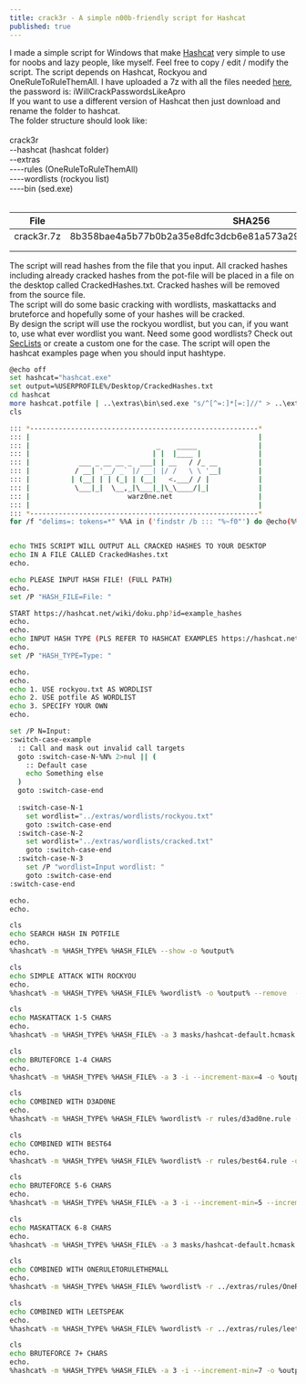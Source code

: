 ```yaml
---
title: crack3r - A simple n00b-friendly script for Hashcat
published: true
---
```


I made a simple script for Windows that make <a href="https://hashcat.net/hashcat/" target="_blank">Hashcat</a> very simple to use for noobs and lazy people, like myself.
Feel free to copy / edit / modify the script. 
The script depends on Hashcat, Rockyou and OneRuleToRuleThemAll. I have uploaded a 7z with all the files needed <a href="https://ufile.io/6nhfo035" target="_blank">here</a>, the password is: iWillCrackPasswordsLikeApro<br />
If you want to use a different version of Hashcat then just download and rename the folder to hashcat.<br />
The folder structure should look like:<br />
<br />
crack3r<br />
--hashcat (hashcat folder)<br />
--extras<br />
----rules (OneRuleToRuleThemAll)<br />
----wordlists (rockyou list)<br />
----bin (sed.exe)<br />
<br />

| File          | SHA256                                                            |    
| ------------- |:-----------------------------------------------------------------:| 
| crack3r.7z    | 8b358bae4a5b77b0b2a35e8dfc3dcb6e81a573a29799276824358927a7b2eb8c  |    
|               |               |    
|               |               |    


The script will read hashes from the file that you input. All cracked hashes including already cracked hashes from the pot-file will be placed in a file on the desktop called CrackedHashes.txt. Cracked hashes will be removed from the source file.<br />
The script will do some basic cracking with wordlists, maskattacks and bruteforce and hopefully some of your hashes will be cracked.<br />
By design the script will use the rockyou wordlist, but you can, if you want to, use what ever wordlist you want. Need some good wordlists? Check out <a href="https://github.com/danielmiessler/SecLists" target="_blank">SecLists</a> or create a custom one for the case.
The script will open the hashcat examples page when you should input hashtype.<br />


```bash
@echo off
set hashcat="hashcat.exe"
set output=%USERPROFILE%/Desktop/CrackedHashes.txt
cd hashcat
more hashcat.potfile | ..\extras\bin\sed.exe "s/^[^=:]*[=:]//" > ..\extras\wordlists\cracked.txt
cls

::: *--------------------------------------------------------*
::: |                                                        |
::: |                               _    _____               |	
::: |                              | |  |____ |              |	
::: |            ___ _ __ __ _  ___| | __   / /_ __          |
::: |           / __| '__/ _` |/ __| |/ /   \ \ '__|         |
::: |          | (__| | | (_| | (__|   <.___/ / |            |
::: |           \___|_|  \__,_|\___|_|\_\____/|_|            |
::: |                        warz0ne.net                     |
::: |                                                        |	
::: *--------------------------------------------------------*
for /f "delims=: tokens=*" %%A in ('findstr /b ::: "%~f0"') do @echo(%%A


echo THIS SCRIPT WILL OUTPUT ALL CRACKED HASHES TO YOUR DESKTOP
echo IN A FILE CALLED CrackedHashes.txt
echo.

echo PLEASE INPUT HASH FILE! (FULL PATH)
echo.
set /P "HASH_FILE=File: "

START https://hashcat.net/wiki/doku.php?id=example_hashes
echo.
echo.
echo INPUT HASH TYPE (PLS REFER TO HASHCAT EXAMPLES https://hashcat.net/wiki/doku.php?id=example_hashes)
echo.
set /P "HASH_TYPE=Type: "

echo.
echo.
echo 1. USE rockyou.txt AS WORDLIST
echo 2. USE potfile AS WORDLIST
echo 3. SPECIFY YOUR OWN
echo.

set /P N=Input: 
:switch-case-example
  :: Call and mask out invalid call targets
  goto :switch-case-N-%N% 2>nul || (
    :: Default case
    echo Something else
  )
  goto :switch-case-end
  
  :switch-case-N-1
    set wordlist="../extras/wordlists/rockyou.txt"
    goto :switch-case-end     
  :switch-case-N-2
    set wordlist="../extras/wordlists/cracked.txt"
    goto :switch-case-end
  :switch-case-N-3
    set /P "wordlist=Input wordlist: "
    goto :switch-case-end
:switch-case-end

echo.
echo.

cls
echo SEARCH HASH IN POTFILE
echo.
%hashcat% -m %HASH_TYPE% %HASH_FILE% --show -o %output% 

cls
echo SIMPLE ATTACK WITH ROCKYOU
echo.
%hashcat% -m %HASH_TYPE% %HASH_FILE% %wordlist% -o %output% --remove  --hwmon-disable

cls
echo MASKATTACK 1-5 CHARS
echo.
%hashcat% -m %HASH_TYPE% %HASH_FILE% -a 3 masks/hashcat-default.hcmask -i --increment-max=5 -o %output% --remove  --hwmon-disable

cls
echo BRUTEFORCE 1-4 CHARS
echo.
%hashcat% -m %HASH_TYPE% %HASH_FILE% -a 3 -i --increment-max=4 -o %output% --remove  --hwmon-disable

cls
echo COMBINED WITH D3AD0NE
echo.
%hashcat% -m %HASH_TYPE% %HASH_FILE% %wordlist% -r rules/d3ad0ne.rule -o %output% --remove  --hwmon-disable

cls
echo COMBINED WITH BEST64
echo.
%hashcat% -m %HASH_TYPE% %HASH_FILE% %wordlist% -r rules/best64.rule -o %output% --remove  --hwmon-disable

cls
echo BRUTEFORCE 5-6 CHARS
echo.
%hashcat% -m %HASH_TYPE% %HASH_FILE% -a 3 -i --increment-min=5 --increment-max=6 -o %output% --remove  --hwmon-disable

cls
echo MASKATTACK 6-8 CHARS
echo.
%hashcat% -m %HASH_TYPE% %HASH_FILE% -a 3 masks/hashcat-default.hcmask -i --increment-min=6 --increment-max=8 -o %output% --remove  --hwmon-disable

cls
echo COMBINED WITH ONERULETORULETHEMALL
echo.
%hashcat% -m %HASH_TYPE% %HASH_FILE% %wordlist% -r ../extras/rules/OneRuleToRuleThemAll.rule -o %output% --remove  --hwmon-disable

cls
echo COMBINED WITH LEETSPEAK
echo.
%hashcat% -m %HASH_TYPE% %HASH_FILE% %wordlist% -r ../extras/rules/leetspeak.rule -o %output% --remove  --hwmon-disable

cls
echo BRUTEFORCE 7+ CHARS
echo.
%hashcat% -m %HASH_TYPE% %HASH_FILE% -a 3 -i --increment-min=7 -o %output% --remove  --hwmon-disable
```
